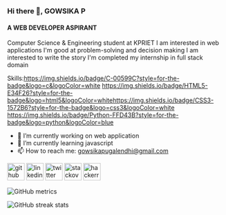 ### Hi there 👋, GOWSIKA P
#### A WEB DEVELOPER ASPIRANT
Computer Science & Engineering student at KPRIET  I am interested in web applications I'm good at problem-solving and decision making
I am interested to write the story I'm completed my internship in full stack domain 


Skills:https://img.shields.io/badge/C-00599C?style=for-the-badge&logo=c&logoColor=white https://img.shields.io/badge/HTML5-E34F26?style=for-the-badge&logo=html5&logoColor=whitehttps://img.shields.io/badge/CSS3-1572B6?style=for-the-badge&logo=css3&logoColor=white
https://img.shields.io/badge/Python-FFD43B?style=for-the-badge&logo=python&logoColor=blue

- 🔭 I’m currently working on web application 
- 🌱 I’m currently learning javascript 
- 📫 How to reach me: gowsikapugalendhi@gmail.com 


[<img src='https://cdn.jsdelivr.net/npm/simple-icons@3.0.1/icons/github.svg' alt='github' height='40'>](https://github.com/Gowsika19)  [<img src='https://cdn.jsdelivr.net/npm/simple-icons@3.0.1/icons/linkedin.svg' alt='linkedin' height='40'>](https://www.linkedin.com/in/linkedin.com/in/gowsika-pugalendhi-794562228/)  [<img src='https://cdn.jsdelivr.net/npm/simple-icons@3.0.1/icons/twitter.svg' alt='twitter' height='40'>](https://twitter.com/Gowsika_19)  [<img src='https://cdn.jsdelivr.net/npm/simple-icons@3.0.1/icons/stackoverflow.svg' alt='stackoverflow' height='40'>](https://stackoverflow.com/users/users/21054737/gowsika-pugalendhi)  [<img src='https://cdn.jsdelivr.net/npm/simple-icons@3.0.1/icons/hackerrank.svg' alt='hackerrank' height='40'>](gowsikapugalend1)  

![GitHub metrics](https://metrics.lecoq.io/Gowsika19)  

![GitHub streak stats](https://streak-stats.demolab.com/?user=Gowsika19)  

